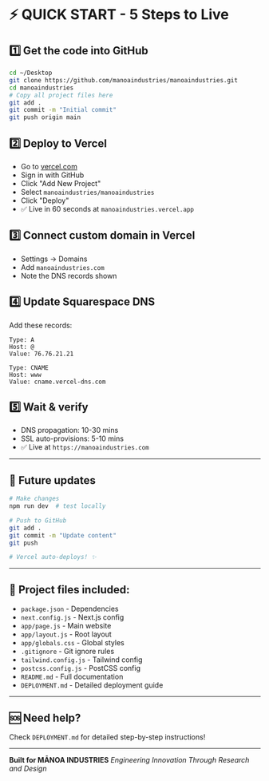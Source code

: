# ⚡ QUICK START - 5 Steps to Live

## 1️⃣ Get the code into GitHub
```bash
cd ~/Desktop
git clone https://github.com/manoaindustries/manoaindustries.git
cd manoaindustries
# Copy all project files here
git add .
git commit -m "Initial commit"
git push origin main
```

## 2️⃣ Deploy to Vercel
- Go to [vercel.com](https://vercel.com)
- Sign in with GitHub
- Click "Add New Project"
- Select `manoaindustries/manoaindustries`
- Click "Deploy"
- ✅ Live in 60 seconds at `manoaindustries.vercel.app`

## 3️⃣ Connect custom domain in Vercel
- Settings → Domains
- Add `manoaindustries.com`
- Note the DNS records shown

## 4️⃣ Update Squarespace DNS
Add these records:
```
Type: A
Host: @
Value: 76.76.21.21

Type: CNAME
Host: www
Value: cname.vercel-dns.com
```

## 5️⃣ Wait & verify
- DNS propagation: 10-30 mins
- SSL auto-provisions: 5-10 mins
- ✅ Live at `https://manoaindustries.com`

---

## 🔄 Future updates
```bash
# Make changes
npm run dev  # test locally

# Push to GitHub
git add .
git commit -m "Update content"
git push

# Vercel auto-deploys! ✨
```

---

## 📁 Project files included:
- `package.json` - Dependencies
- `next.config.js` - Next.js config
- `app/page.js` - Main website
- `app/layout.js` - Root layout
- `app/globals.css` - Global styles
- `.gitignore` - Git ignore rules
- `tailwind.config.js` - Tailwind config
- `postcss.config.js` - PostCSS config
- `README.md` - Full documentation
- `DEPLOYMENT.md` - Detailed deployment guide

---

## 🆘 Need help?
Check `DEPLOYMENT.md` for detailed step-by-step instructions!

---

**Built for MĀNOA INDUSTRIES**
*Engineering Innovation Through Research and Design*
